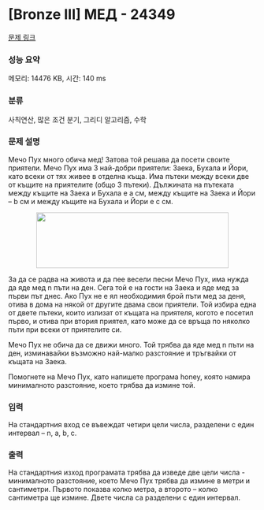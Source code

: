 # [Bronze III] МЕД - 24349 

[문제 링크](https://www.acmicpc.net/problem/24349) 

### 성능 요약

메모리: 14476 KB, 시간: 140 ms

### 분류

사칙연산, 많은 조건 분기, 그리디 알고리즘, 수학

### 문제 설명

<p>Мечо Пух много обича мед! Затова той решава да посети своите приятели. Мечо Пух има 3 най-добри приятели: Заека, Бухала и Йори, като всеки от тях живее в отделна къща. Има пътеки между всеки две от къщите на приятелите (общо 3 пътеки). Дължината на пътеката между къщите на Заека и Бухала е а см, между къщите на Заека и Йори – b см и между къщите на Бухала и Йори е c см.</p>

<p style="text-align: center;"><img alt="" src="https://upload.acmicpc.net/fc12c7d8-802e-4197-893c-d5526caeb772/-/preview/" style="width: 390px; height: 113px;"></p>

<p>За да се радва на живота и да пее весели песни Мечо Пух, има нужда да яде мед n пъти на ден. Сега той е на гости на Заека и яде мед за първи път днес. Ако Пух не е ял необходимия брой пъти мед за деня, отива в дома на някой от другите двама свои приятели. Той избира една от двете пътеки, които излизат от къщата на приятеля, когото е посетил първо, и отива при втория приятел, като може да се връща по няколко пъти при всеки от приятелите си.</p>

<p>Мечо Пух не обича да се движи много. Той трябва да яде мед n пъти на ден, изминавайки възможно най-малко разстояние и тръгвайки от къщата на Заека.</p>

<p>Помогнете на Мечо Пух, като напишете програма honey, която намира минималното разстояние, което трябва да измине той.</p>

### 입력 

 <p>На стандартния вход се въвеждат четири цели числа, разделени с един интервал – n, a, b, c.</p>

### 출력 

 <p>На стандартния изход програмата трябва да изведе две цели числа - минималното разстояние, което Мечо Пух трябва да измине в метри и сантиметри. Първото показва колко метра, а второто – колко сантиметра ще измине. Двете числа са разделени с един интервал.</p>

